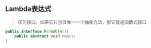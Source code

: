 ## Lambda表达式

> 任何接口，如果它只包含唯一一个抽象方法，那它就是函数式接口

```java
public interface Runnable(){
	public abstract void run();
}
```

